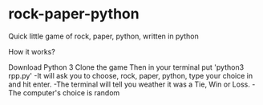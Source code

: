 # rock-paper-python
Quick little game of rock, paper, python, written in python

How it works?

Download Python 3
Clone the game
Then in your terminal put 'python3 rpp.py'
-It will ask you to choose, rock, paper, python, type your choice in and hit enter.
-The terminal will tell you weather it was a Tie, Win or Loss.
-The computer's choice is random
